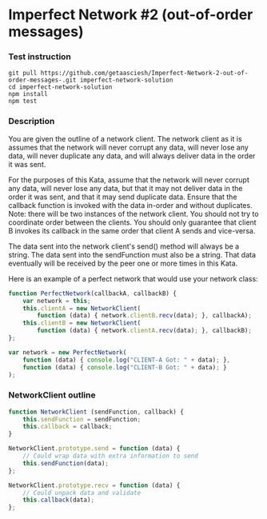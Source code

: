 # Imperfect Network #2 (out-of-order messages)

### Test instruction

```shell
git pull https://github.com/getaasciesh/Imperfect-Network-2-out-of-order-messages-.git imperfect-network-solution
cd imperfect-network-solution
npm install
npm test
```

### Description

You are given the outline of a network client. The network client as it is assumes that the network will never corrupt any data, will never lose any data, will never duplicate any data, and will always deliver data in the order it was sent.

For the purposes of this Kata, assume that the network will never corrupt any data, will never lose any data, but that it may not deliver data in the order it was sent, and that it may send duplicate data. Ensure that the callback function is invoked with the data in-order and without duplicates. Note: there will be two instances of the network client. You should not try to coordinate order between the clients. You should only guarantee that client B invokes its callback in the same order that client A sends and vice-versa.

The data sent into the network client's send() method will always be a string. The data sent into the sendFunction must also be a string. That data eventually will be received by the peer one or more times in this Kata.

Here is an example of a perfect network that would use your network class:

```javascript
function PerfectNetwork(callbackA, callbackB) {
    var network = this;
    this.clientA = new NetworkClient(
        function (data) { network.clientB.recv(data); }, callbackA);
    this.clientB = new NetworkClient(
        function (data) { network.clientA.recv(data); }, callbackB);
};

var network = new PerfectNetwork(
    function (data) { console.log("CLIENT-A Got: " + data); },
    function (data) { console.log("CLIENT-B Got: " + data); }
);
```

### NetworkClient outline
```javascript
function NetworkClient (sendFunction, callback) {
    this.sendFunction = sendFunction;
    this.callback = callback;
}

NetworkClient.prototype.send = function (data) {
    // Could wrap data with extra information to send
    this.sendFunction(data);
};

NetworkClient.prototype.recv = function (data) {
    // Could unpack data and validate
    this.callback(data);
};
```
